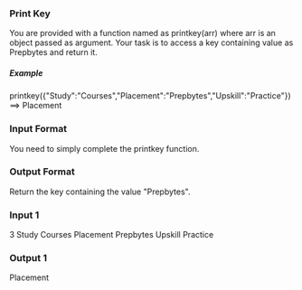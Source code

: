 ### Print Key

You are provided with a function named as printkey(arr) where arr is an object passed as argument.
Your task is to access a key containing value as Prepbytes and return it.

##### Example
printkey({"Study":"Courses","Placement":"Prepbytes","Upskill":"Practice"}) ==> Placement

### Input Format
You need to simply complete the printkey function.

### Output Format
Return the key containing the value "Prepbytes".

### Input 1
3
Study Courses
Placement Prepbytes
Upskill Practice

### Output 1
Placement